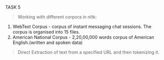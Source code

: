 TASK 5
> Working with different corpora in nltk:
  1. WebText Corpus - corpus of instant messaging chat sessions. The corpus is organised into 15 files.
  2. American National Corpus - 2,20,00,000 words corpus of American English.(written and spoken data)
> Direct Extraction of text from a specified URL and then tokenizing it.